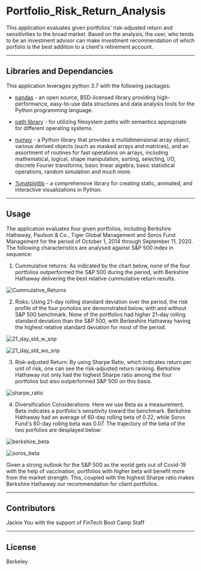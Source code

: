# Portfolio_Risk_Return_Analysis

This application evaluates given portfolios' risk-adjusted return and sensitivities to the broad market.  Based on the analysis, the user, who tends to be an investment advisor can make investment recommendation of which porfolio is the best addition to a client's retirement account.

---

## Libraries and Dependancies

This application leverages python 3.7 with the following packages:

* [pandas](https://pandas.pydata.org/docs/) - an open source, BSD-licensed library providing high-performance, easy-to-use data structures and data analysis tools for the Python programming language.

* [path library](https://docs.python.org/3/library/pathlib.html) - for utilizing filesystem paths with semantics appropriate for different operating systems.

* [numpy](https://numpy.org/doc/) - a Python library that provides a multidimensional array object, various derived objects (such as masked arrays and matrices), and an assortment of routines for fast operations on arrays, including mathematical, logical, shape manipulation, sorting, selecting, I/O, discrete Fourier transforms, basic linear algebra, basic statistical operations, random simulation and much more.

* [%matplotlib](https://matplotlib.org/) - a comprehensive library for creating static, animated, and interactive visualizations in Python.

---

## Usage

The application evaluates four given portfolios, including Berkshire Hathaway, Paulson & Co., Tiger Global Management and Soros Fund Management for the period of October 1, 2014 through September 11, 2020. The following characteristics are analysed against S&P 500 index in sequence:

1. Cummulative returns: As indicated by the chart below, none of the four portfolios outperformed the S&P 500 during the period, with Berkshire Hathaway delivering the best relative cummulative return results.

![Cummulative_Returns]()

2. Risks: Using 21-day rolling standard deviation over the period, the risk profile of the four portolios are demonstrated below, with and without S&P 500 benchmark. None of the portfolios had higher 21-day rolling standard deviation than the S&P 500, with Berkeshire Hathaway having the highest relative standard deviation for most of the period.

![21_day_std_w_snp]()

![21_day_std_wo_snp]()

3. Risk-adjusted Return: By using Sharpe Ratio, which indicates return per unit of risk, one can see the risk-adjusted return ranking.  Berkshire Hathaway not only had the highest Sharpe ratio among the four portfolios but also outperformed S&P 500 on this basis.

![sharpe_ratio]()

4. Diversification Considerations: Here we use Beta as a measurement. Beta indicates a portfolio's sensitivity toward the benchmark.  Berkshire Hathaway had an average of 60-day rolling beta of 0.22, while Soros Fund's 60-day rolling beta was 0.07.  The trajectory of the beta of the two porfolios are desplayed below:

![berkshire_beta]()

![soros_beta]()

Given a strong outlook for the S&P 500 as the world gets out of Covid-19 with the help of vaccination, portfolios with higher beta will benefit more from the market strength.  This, coupled with the highest Sharpe ratio makes Berkshire Hathaway our recommendation for client portfolios.

---

## Contributors

Jackie You with the support of FinTech Boot Camp Staff

---

## License

Berkeley

